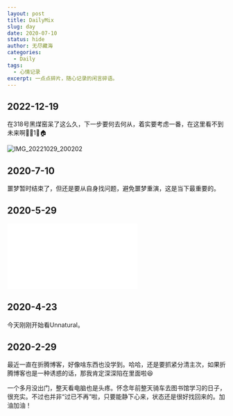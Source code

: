 ```yaml
---
layout: post
title: DailyMix
slug: day
date: 2020-07-10
status: hide
author: 无尽藏海
categories: 
  - Daily
tags:
  - 心情记录
excerpt: 一点点碎片，随心记录的闲言碎语。
---
```



## 2022-12-19

在318号黑煤窑呆了这么久，下一步要何去何从，着实要考虑一番，在这里看不到未来啊🐍🐭1⃣️🏠

![IMG_20221029_200202](https://i2.100024.xyz/2022/12/19/r12ayv.webp)

## 2020-7-10

噩梦暂时结束了，但还是要从自身找问题，避免噩梦重演，这是当下最重要的。

## 2020-5-29

<iframe src="//player.bilibili.com/player.html?aid=70802717&bvid=BV1nE411o7qp&cid=122669680&page=1" scrolling="no" border="0" frameborder="no" framespacing="0" allowfullscreen="true"> </iframe>

## 2020-4-23

今天刚刚开始看Unnatural。

## 2020-2-29

最近一直在折腾博客，好像啥东西也没学到。哈哈，还是要抓紧分清主次，如果折腾博客也是一种诱惑的话，那我肯定深深陷在里面啦😆

一个多月没出门，整天看电脑也是头疼。怀念年前整天骑车去图书馆学习的日子，很充实。不过也并非“过已不再”啦，只要能静下心来，状态还是很好找回来的。加油加油！
